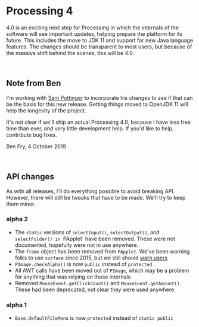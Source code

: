 Processing 4
==============================
4.0 is an exciting next step for Processing in which the internals of the software will see important updates, helping prepare the platform for its future. This includes the move to JDK 11 and support for new Java language features. The changes should be transparent to most users, but because of the massive shift behind the scenes, this will be 4.0.

<br>

Note from Ben
------------------------------
I'm working with [Sam Pottinger](https://github.com/sampottinger) to incorporate his changes to see if that can be the basis for this new release. Getting things moved to OpenJDK 11 will help the longevity of the project.

It's not clear if we'll ship an actual Processing 4.0, because I have less free time than ever, and very little development help. If you'd like to help, contribute bug fixes.

Ben Fry, 4 October 2019

<br>

API changes
------------------------------
As with all releases, I'll do everything possible to avoid breaking API. However, there will still be tweaks that have to be made. We'll try to keep them minor.

### alpha 2

* The `static` versions of `selectInput()`, `selectOutput()`, and `selectFolder() in `PApplet` have been removed. These were not documented, hopefully were not in use anywhere.
* The `frame` object has been removed from `PApplet`. We've been warning folks to use `surface` since 2015, but we still should [warn users](https://github.com/processing/processing4/issues/59)
* `PImage.checkAlpha()` is now `public` instead of `protected`
* All AWT calls have been moved out of `PImage`, which may be a problem for anything that was relying on those internals
* Removed `MouseEvent.getClickCount()` and `MouseEvent.getAmount()`. These had been deprecated, not clear they were used anywhere.


### alpha 1 

* `Base.defaultFileMenu` is now `protected` instead of `static public`
